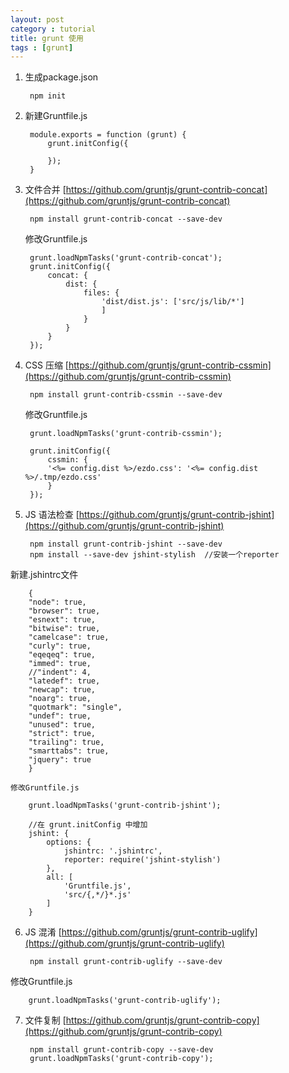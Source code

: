 ```yaml
---
layout: post
category : tutorial
title: grunt 使用
tags : [grunt]
---
```


 
1. 生成package.json
 
        npm init

2. 新建Gruntfile.js

        module.exports = function (grunt) {
            grunt.initConfig({
            
            });
        }

3. 文件合并 [https://github.com/gruntjs/grunt-contrib-concat](https://github.com/gruntjs/grunt-contrib-concat)
    
        npm install grunt-contrib-concat --save-dev
    修改Gruntfile.js

        grunt.loadNpmTasks('grunt-contrib-concat');
        grunt.initConfig({
            concat: {
                dist: {
                    files: {
                        'dist/dist.js': ['src/js/lib/*']
                        ]
                    }
                }
            }
        });

4. CSS 压缩 [https://github.com/gruntjs/grunt-contrib-cssmin](https://github.com/gruntjs/grunt-contrib-cssmin)
 
        npm install grunt-contrib-cssmin --save-dev
    修改Gruntfile.js

        grunt.loadNpmTasks('grunt-contrib-cssmin');
        
        grunt.initConfig({
            cssmin: {
            '<%= config.dist %>/ezdo.css': '<%= config.dist %>/.tmp/ezdo.css'
            }
        });
        

5. JS 语法检查 [https://github.com/gruntjs/grunt-contrib-jshint](https://github.com/gruntjs/grunt-contrib-jshint)
    
        npm install grunt-contrib-jshint --save-dev
        npm install --save-dev jshint-stylish  //安装一个reporter
新建.jshintrc文件

        {
        "node": true,
        "browser": true,
        "esnext": true,
        "bitwise": true,
        "camelcase": true,
        "curly": true,
        "eqeqeq": true,
        "immed": true,
        //"indent": 4,
        "latedef": true,
        "newcap": true,
        "noarg": true,
        "quotmark": "single",
        "undef": true,
        "unused": true,
        "strict": true,
        "trailing": true,
        "smarttabs": true,
        "jquery": true
        }

    修改Gruntfile.js
    
        grunt.loadNpmTasks('grunt-contrib-jshint');

        //在 grunt.initConfig 中增加
        jshint: {
            options: {
                jshintrc: '.jshintrc',
                reporter: require('jshint-stylish')
            },
            all: [
                'Gruntfile.js',
                'src/{,*/}*.js'
            ]
        }


6. JS 混淆 [https://github.com/gruntjs/grunt-contrib-uglify](https://github.com/gruntjs/grunt-contrib-uglify)
 
        npm install grunt-contrib-uglify --save-dev
 修改Gruntfile.js

        grunt.loadNpmTasks('grunt-contrib-uglify');
        

7. 文件复制 [https://github.com/gruntjs/grunt-contrib-copy](https://github.com/gruntjs/grunt-contrib-copy)
 
        npm install grunt-contrib-copy --save-dev
        grunt.loadNpmTasks('grunt-contrib-copy');